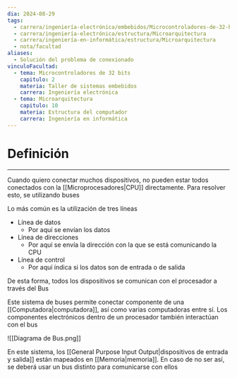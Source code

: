 ```yaml
---
dia: 2024-08-29
tags:
  - carrera/ingeniería-electrónica/embebidos/Microcontroladores-de-32-bits
  - carrera/ingeniería-electrónica/estructura/Microarquitectura
  - carrera/ingeniería-en-informática/estructura/Microarquitectura
  - nota/facultad
aliases:
  - Solución del problema de conexionado
vinculoFacultad:
  - tema: Microcontroladores de 32 bits
    capitulo: 2
    materia: Taller de sistemas embebidos
    carrera: Ingeniería electrónica
  - tema: Microarquitectura
    capitulo: 10
    materia: Estructura del computador
    carrera: Ingeniería en informática
---
```

# Definición
---
Cuando quiero conectar muchos dispositivos, no pueden estar todos conectados con la [[Microprocesadores|CPU]] directamente. Para resolver esto, se utilizando buses

Lo más común es la utilización de tres líneas
* Línea de datos
    * Por aquí se envían los datos
* Línea de direcciones
    * Por aquí se envía la dirección con la que se está comunicando la CPU
* Línea de control
    * Por aquí índica si los datos son de entrada o de salida

De esta forma, todos los dispositivos se comunican con el procesador a través del Bus

Este sistema de buses permite conectar componente de una [[Computadora|computadora]], así como varias computadoras entre sí. Los componentes electrónicos dentro de un procesador también interactúan con el bus

![[Diagrama de Bus.png]]

En este sistema, los [[General Purpose Input Output|dispositivos de entrada y salida]] están mapeados en [[Memoria|memoria]]. En caso de no ser así, se deberá usar un bus distinto para comunicarse con ellos